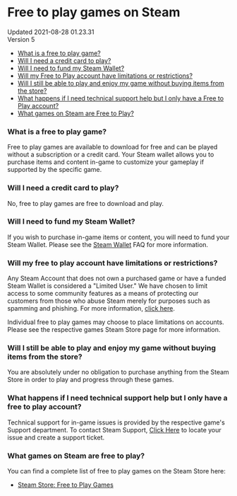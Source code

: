 # Free to play games on Steam
Updated 2021-08-28 01.23.31  
Version 5  

* [What is a free to play game?](#f2p)
* [Will I need a credit card to play?](#payment)
* [Will I need to fund my Steam Wallet?](#wallet)
* [Will my Free to Play account have limitations or restrictions?](#limitations)
* [Will I still be able to play and enjoy my game without buying items from the store?](#orly)
* [What happens if I need technical support help but I only have a Free to Play account?](#techsupport)
* [What games on Steam are Free to Play?](#games)
  
  
### What is a free to play game?
Free to play games are available to download for free and can be played without a subscription or a credit card. Your Steam wallet allows you to purchase items and content in-game to customize your gameplay if supported by the specific game.  
  
### Will I need a credit card to play?
No, free to play games are free to download and play.  
  
### Will I need to fund my Steam Wallet?
If you wish to purchase in-game items or content, you will need to fund your Steam Wallet. Please see the [Steam Wallet](https://help.steampowered.com/en/faqs/view/78E3-7431-1E88-AD59) FAQ for more information.  
  
### Will my free to play account have limitations or restrictions?
Any Steam Account that does not own a purchased game or have a funded Steam Wallet is considered a "Limited User." We have chosen to limit access to some community features as a means of protecting our customers from those who abuse Steam merely for purposes such as spamming and phishing. For more information, [click here](https://help.steampowered.com/en/faqs/view/71D3-35C2-AD96-AA3A).  
  
Individual free to play games may choose to place limitations on accounts. Please see the respective games Steam Store page for more information.  
  
### Will I still be able to play and enjoy my game without buying items from the store?
You are absolutely under no obligation to purchase anything from the Steam Store in order to play and progress through these games.  
  
### What happens if I need technical support help but I only have a free to play account?
Technical support for in-game issues is provided by the respective game's Support department. To contact Steam Support, [Click Here](https://help.steampowered.com/) to locate your issue and create a support ticket.  
  
### What games on Steam are free to play?
You can find a complete list of free to play games on the Steam Store here:  
* [Steam Store: Free to Play Games](http://store.steampowered.com/genre/Free%20to%20Play/)